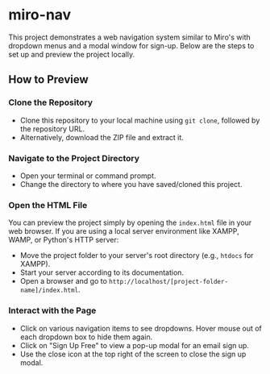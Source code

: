 # miro-nav

This project demonstrates a web navigation system similar to Miro's with dropdown menus and a modal window for sign-up. Below are the steps to set up and preview the project locally.

## How to Preview

### Clone the Repository

- Clone this repository to your local machine using `git clone`, followed by the repository URL.
- Alternatively, download the ZIP file and extract it.

### Navigate to the Project Directory

- Open your terminal or command prompt.
- Change the directory to where you have saved/cloned this project.

### Open the HTML File

You can preview the project simply by opening the `index.html` file in your web browser. If you are using a local server environment like XAMPP, WAMP, or Python's HTTP server:

- Move the project folder to your server's root directory (e.g., `htdocs` for XAMPP).
- Start your server according to its documentation.
- Open a browser and go to `http://localhost/[project-folder-name]/index.html`.

### Interact with the Page

- Click on various navigation items to see dropdowns. Hover mouse out of each dropdown box to hide them again.
- Click on "Sign Up Free" to view a pop-up modal for an email sign up.
- Use the close icon at the top right of the screen to close the sign up modal.
